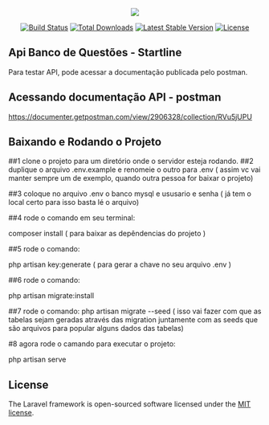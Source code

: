 <p align="center"><img src="https://laravel.com/assets/img/components/logo-laravel.svg"></p>

<p align="center">
<a href="https://travis-ci.org/laravel/framework"><img src="https://travis-ci.org/laravel/framework.svg" alt="Build Status"></a>
<a href="https://packagist.org/packages/laravel/framework"><img src="https://poser.pugx.org/laravel/framework/d/total.svg" alt="Total Downloads"></a>
<a href="https://packagist.org/packages/laravel/framework"><img src="https://poser.pugx.org/laravel/framework/v/stable.svg" alt="Latest Stable Version"></a>
<a href="https://packagist.org/packages/laravel/framework"><img src="https://poser.pugx.org/laravel/framework/license.svg" alt="License"></a>
</p>


## Api Banco de Questões - Startline 

Para testar API, pode acessar a documentação publicada pelo postman.
## Acessando documentação API  - postman

https://documenter.getpostman.com/view/2906328/collection/RVu5jUPU

## Baixando e Rodando o Projeto

##1 clone o projeto para um diretório onde o servidor esteja rodando.
##2 duplique o arquivo .env.example e renomeie o outro para .env ( assim vc vai manter sempre um de exemplo, quando outra pessoa for baixar o projeto)

##3 coloque no arquivo .env  o banco mysql e ususario e senha ( já tem o local certo para isso basta lé o arquivo)

##4 rode o comando em seu terminal:

composer install  ( para baixar as depêndencias do projeto )

##5 rode o comando:

php artisan key:generate  ( para gerar a chave no seu arquivo .env )

##6 rode o comando:

php artisan migrate:install

##7 rode o comando: php artisan migrate --seed ( isso vai fazer com que as tabelas sejam geradas através das migration juntamente com as seeds que são arquivos para popular alguns dados das tabelas)

#8 agora rode o camando para executar o projeto: 

php artisan serve

## License

The Laravel framework is open-sourced software licensed under the [MIT license](https://opensource.org/licenses/MIT).
